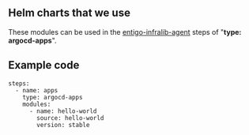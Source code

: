 ## Helm charts that we use

These modules can be used in the [entigo-infralib-agent](https://github.com/entigolabs/entigo-infralib-agent) steps of "**type: argocd-apps**".

## Example code

```
steps:
  - name: apps
    type: argocd-apps
    modules:
      - name: hello-world
        source: hello-world
        version: stable

```
